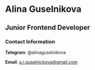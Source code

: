 # Alina Guselnikova

## Junior Frontend Developer

### Contact Information

**Telegram**: @alinaguselnikova

**Email**: a.i.guselnickova@gmail.com
